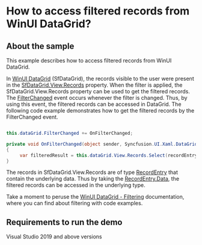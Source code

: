 # How to access filtered records from WinUI DataGrid?

## About the sample

This example describes how to access filtered records from WinUI DataGrid.

In [WinUI DataGrid](https://www.syncfusion.com/winui-controls/datagrid) (SfDataGrid), the records visible to the user were present in the [SfDataGrid.View.Records](https://help.syncfusion.com/cr/winui/Syncfusion.UI.Xaml.Data.ICollectionViewAdv.html#Syncfusion_UI_Xaml_Data_ICollectionViewAdv_Filter) property. When the filter is applied, the SfDataGrid.View.Records property can be used to get the filtered records. The [FilterChanged](https://help.syncfusion.com/cr/winui/Syncfusion.UI.Xaml.DataGrid.SfDataGrid.html#Syncfusion_UI_Xaml_DataGrid_SfDataGrid_FilterChanged) event occurs whenever the filter is changed. Thus, by using this event, the filtered records can be accessed in DataGrid. The following code example demonstrates how to get the filtered records by the FilterChanged event.

``` C#

this.dataGrid.FilterChanged += OnFilterChanged;

private void OnFilterChanged(object sender, Syncfusion.UI.Xaml.DataGrid.GridFilterEventArgs e)
{
     var filteredResult = this.dataGrid.View.Records.Select(recordEntry => recordEntry.Data);
}

```

The records in SfDataGrid.View.Records are of type [RecordEntry](https://help.syncfusion.com/cr/winui/Syncfusion.UI.Xaml.Data.RecordEntry.html) that contain the underlying data. Thus by taking the [RecordEntry.Data](https://help.syncfusion.com/cr/winui/Syncfusion.UI.Xaml.Data.RecordEntry.html#Syncfusion_UI_Xaml_Data_RecordEntry_Data), the filtered records can be accessed in the underlying type.

Take a moment to peruse the [WinUI DataGrid - Filtering](https://help.syncfusion.com/winui/datagrid/filtering) documentation, where you can find about filtering with code examples.

## Requirements to run the demo
Visual Studio 2019 and above versions
